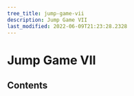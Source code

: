 ```yaml
---
tree_title: jump-game-vii
description: Jump Game VII
last_modified: 2022-06-09T21:23:28.2328
---
```


# Jump Game VII

## Contents
